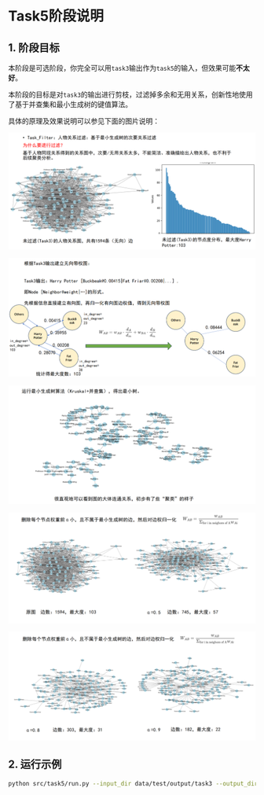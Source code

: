 # Task5阶段说明

## 1. 阶段目标
本阶段是可选阶段，你完全可以用`task3`输出作为`task5`的输入，但效果可能**不太好**。

本阶段的目标是对`task3`的输出进行剪枝，过滤掉多余和无用关系，创新性地使用了基于并查集和最小生成树的键值算法。

具体的原理及效果说明可以参见下面的图片说明：

![task5--原理1](media/1.png)

![task5--原理2](media/2.png)

![task5--原理3](media/3.png)

![task5--原理4](media/4.png)

![task5--原理5](media/5.png)


## 2. 运行示例
```bash
python src/task5/run.py --input_dir data/test/output/task3 --output_dir data/test/output/task5
```